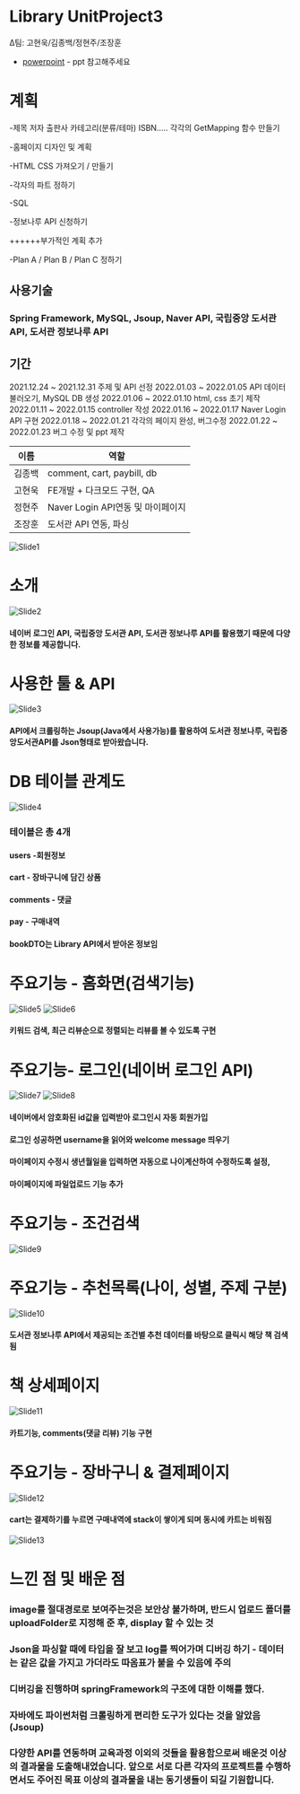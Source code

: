 # Library UnitProject3

Δ팀: 고현욱/김종백/정현주/조장훈

- [powerpoint] - ppt 참고해주세요

# 계획

-제목 저자 출판사 카테고리(분류/테마) ISBN….. 각각의 GetMapping 함수 만들기

-홈페이지 디자인 및 계획

-HTML CSS 가져오기 / 만들기

-각자의 파트 정하기

-SQL

-정보나루 API 신청하기

++++++부가적인 계획 추가 

-Plan A / Plan B / Plan C 정하기

## 사용기술
### Spring Framework, MySQL, Jsoup, Naver API, 국립중앙 도서관 API, 도서관 정보나루 API

## 기간

2021.12.24 ~ 2021.12.31 주제 및 API 선정
2022.01.03 ~ 2022.01.05 API 데이터 불러오기, MySQL DB 생성
2022.01.06 ~ 2022.01.10 html, css 초기 제작
2022.01.11 ~ 2022.01.15 controller 작성
2022.01.16 ~ 2022.01.17 Naver Login API 구현
2022.01.18 ~ 2022.01.21 각각의 페이지 완성, 버그수정
2022.01.22 ~ 2022.01.23 버그 수정 및 ppt 제작

| 이름 | 역할 |
| ------ | ------ |
| 김종백 | comment, cart, paybill, db |
| 고현욱 | FE개발 + 다크모드 구현, QA  |
| 정현주 | Naver Login API연동 및 마이페이지 |
| 조장훈 | 도서관 API 연동, 파싱 |


![Slide1](https://user-images.githubusercontent.com/96603039/150729741-4f6f2873-273c-4161-a920-b8e4d6d7187a.jpg)
# 소개
![Slide2](https://user-images.githubusercontent.com/96603039/150729745-92b5a039-b089-426e-9dd4-8c17fba7627d.jpg)
#### 네이버 로그인 API, 국립중앙 도서관 API, 도서관 정보나루 API를 활용했기 때문에 다양한 정보를 제공합니다.

# 사용한 툴 & API
![Slide3](https://user-images.githubusercontent.com/96603039/150729753-5c9d48d0-e618-4fd7-bc95-ad8c122e4d53.jpg)
#### API에서 크롤링하는 Jsoup(Java에서 사용가능)를 활용하여 도서관 정보나루, 국립중앙도서관API를 Json형태로 받아왔습니다.
# DB 테이블 관계도
![Slide4](https://user-images.githubusercontent.com/96603039/150729759-ade8a808-af42-4c3c-85a7-1b235d39d5dc.jpg)
### 테이블은 총 4개
#### users -회원정보
#### cart - 장바구니에 담긴 상품
#### comments - 댓글
#### pay - 구매내역
#### bookDTO는 Library API에서 받아온 정보임  
#
# 주요기능 - 홈화면(검색기능)
![Slide5](https://user-images.githubusercontent.com/96603039/150729762-13258b91-37b1-4412-afc4-7a9027c18bff.jpg)
![Slide6](https://user-images.githubusercontent.com/96603039/150729773-58f4009e-658f-4b6f-acdd-b0c11940d020.jpg)
#### 키워드 검색, 최근 리뷰순으로 정렬되는 리뷰를 볼 수 있도록 구현  
#
# 주요기능- 로그인(네이버 로그인 API)
![Slide7](https://user-images.githubusercontent.com/96603039/150729779-dab0a459-d2ba-49a9-bb1d-65d768c5f1b6.jpg)
![Slide8](https://user-images.githubusercontent.com/96603039/150729783-66a35acb-8bdf-4700-8764-3f06b1b26ade.jpg)
#### 네이버에서 암호화된 id값을 입력받아 로그인시 자동 회원가입
#### 로그인 성공하면 username을 읽어와 welcome message 띄우기
#### 마이페이지 수정시 생년월일을 입력하면 자동으로 나이계산하여 수정하도록 설정,
#### 마이페이지에 파일업로드 기능 추가  
#
# 주요기능 - 조건검색
![Slide9](https://user-images.githubusercontent.com/96603039/150729792-6920720c-53b8-4f3a-935e-013135f8d1cf.jpg)
# 주요기능 - 추천목록(나이, 성별, 주제 구분)
![Slide10](https://user-images.githubusercontent.com/96603039/150729798-f154a5d3-7492-4aa6-9536-b38eda0d3561.jpg)
#### 도서관 정보나루 API에서 제공되는 조건별 추천 데이터를 바탕으로 클릭시 해당 책 검색됨  
#
# 책 상세페이지
![Slide11](https://user-images.githubusercontent.com/96603039/150729803-f47a32ae-7fe7-4bf3-a518-2b44386ad42d.jpg)
#### 카트기능, comments(댓글 리뷰) 기능 구현  
#
# 주요기능 - 장바구니 & 결제페이지
![Slide12](https://user-images.githubusercontent.com/96603039/150729805-1eaf61b6-9cbe-45f9-8649-beddbdc00ff8.jpg)
#### cart는 결제하기를 누르면 구매내역에 stack이 쌓이게 되며 동시에 카트는 비워짐  
![Slide13](https://user-images.githubusercontent.com/96603039/150729811-e0753ff7-60a1-4f85-b5f0-59d91e14e452.jpg)

# 느낀 점 및 배운 점
### image를 절대경로로 보여주는것은 보안상 불가하며, 반드시 업로드 폴더를 uploadFolder로 지정해 준 후, display 할 수 있는 것
### Json을 파싱할 때에 타입을 잘 보고 log를 찍어가며 디버깅 하기 - 데이터는 같은 값을 가지고 가더라도 따옴표가 붙을 수 있음에 주의
### 디버깅을 진행하며 springFramework의 구조에 대한 이해를 했다.
### 자바에도 파이썬처럼 크롤링하게 편리한 도구가 있다는 것을 알았음 (Jsoup)
### 다양한 API를 연동하며 교육과정 이외의 것들을 활용함으로써 배운것 이상의 결과물을 도출해내었습니다. 앞으로 서로 다른 각자의 프로젝트를 수행하면서도 주어진 목표 이상의 결과물을 내는 동기생들이 되길 기원합니다.
 [powerpoint]: <https://inuackr-my.sharepoint.com/:p:/g/personal/jk0837_inu_ac_kr/ETNFSBF5jslAmvE-WG6JNEIB7SV1P42hmpTz8bSnzF6FWA?e=m4kGsO>
